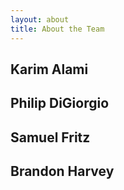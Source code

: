 ```yaml
---
layout: about
title: About the Team
---
```


## Karim Alami

## Philip DiGiorgio

## Samuel Fritz

## Brandon Harvey
